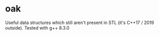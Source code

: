 # oak
Useful data structures which still aren't present in STL (it's C++17 / 2019 outside).
Tested with g++ 8.3.0

